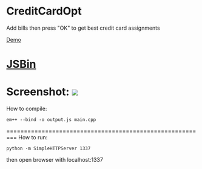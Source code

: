 # CreditCardOpt

Add bills then press "OK" to get best credit card assignments

<a href="http://jsbin.com/qococo">Demo</a>

<a href="http://jsbin.com/qococo/edit?html,output">JSBin</a>
=========================================================
Screenshot:
<img src="https://github.com/ChungChe/creditCardOpt/raw/master/images/screenshot.png">
=========================================================
How to compile:
```
em++ --bind -o output.js main.cpp
```
=========================================================
How to run:
```
python -m SimpleHTTPServer 1337
```

then open browser with localhost:1337

